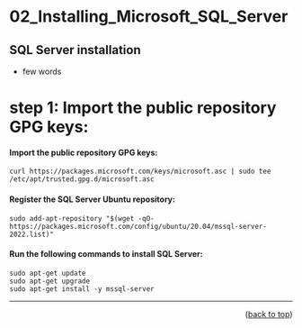 <a name="topage"></a>

# 02_Installing_Microsoft_SQL_Server

## SQL Server installation
* few words



# step 1: Import the public repository GPG keys:

#### Import the public repository GPG keys:
```
curl https://packages.microsoft.com/keys/microsoft.asc | sudo tee /etc/apt/trusted.gpg.d/microsoft.asc
```

#### Register the SQL Server Ubuntu repository:
```
sudo add-apt-repository "$(wget -qO- https://packages.microsoft.com/config/ubuntu/20.04/mssql-server-2022.list)"
```

#### Run the following commands to install SQL Server:
```
sudo apt-get update
sudo apt-get upgrade
sudo apt-get install -y mssql-server
```



----
<p align="right">(<a href="#topage">back to top</a>)</p>
<br/>
<br/>
